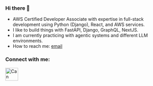 ### Hi there 👋

<!--
**canburaks/canburaks** is a ✨ _special_ ✨ repository because its `README.md` (this file) appears on your GitHub profile.

Here are some ideas to get you started:
-->

- AWS Certified Developer Associate with expertise in full-stack development using Python (Django), React, and AWS services.
- I like to build things with FastAPI, Django, GraphQL, NextJS.
- I am currently practicing with agentic systems and different LLM environments.
- How to reach me: [email](mailto:cbsofyalioglu@gmail.com)


<h3 align="left">Connect with me:</h3>
<p align="left">
<a href="https://www.linkedin.com/in/cbsofyalioglu/" target="blank"><img align="center" src="https://static.cbsofyalioglu.com/public/image/icons/linkedin.png" alt="Can Burak Sofyalıoğlu's Linkedin" height="40" width="40" /></a>
</p>

